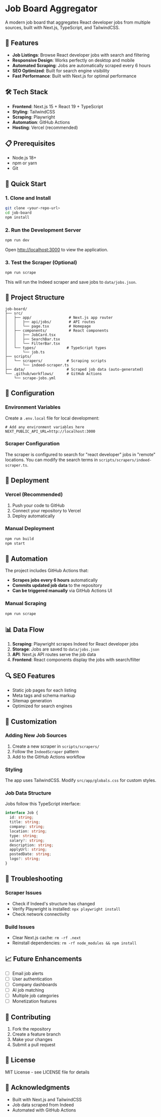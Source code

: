 # Job Board Aggregator

A modern job board that aggregates React developer jobs from multiple sources, built with Next.js, TypeScript, and TailwindCSS.

## 🚀 Features

- **Job Listings**: Browse React developer jobs with search and filtering
- **Responsive Design**: Works perfectly on desktop and mobile
- **Automated Scraping**: Jobs are automatically scraped every 6 hours
- **SEO Optimized**: Built for search engine visibility
- **Fast Performance**: Built with Next.js for optimal performance

## 🛠️ Tech Stack

- **Frontend**: Next.js 15 + React 19 + TypeScript
- **Styling**: TailwindCSS
- **Scraping**: Playwright
- **Automation**: GitHub Actions
- **Hosting**: Vercel (recommended)

## 📋 Prerequisites

- Node.js 18+
- npm or yarn
- Git

## 🚀 Quick Start

### 1. Clone and Install

```bash
git clone <your-repo-url>
cd job-board
npm install
```

### 2. Run the Development Server

```bash
npm run dev
```

Open [http://localhost:3000](http://localhost:3000) to view the application.

### 3. Test the Scraper (Optional)

```bash
npm run scrape
```

This will run the Indeed scraper and save jobs to `data/jobs.json`.

## 📁 Project Structure

```
job-board/
├── src/
│   ├── app/                 # Next.js app router
│   │   ├── api/jobs/        # API routes
│   │   └── page.tsx         # Homepage
│   ├── components/          # React components
│   │   ├── JobCard.tsx
│   │   ├── SearchBar.tsx
│   │   └── FilterBar.tsx
│   └── types/              # TypeScript types
│       └── job.ts
├── scripts/
│   └── scrapers/           # Scraping scripts
│       └── indeed-scraper.ts
├── data/                   # Scraped job data (auto-generated)
└── .github/workflows/      # GitHub Actions
    └── scrape-jobs.yml
```

## 🔧 Configuration

### Environment Variables

Create a `.env.local` file for local development:

```env
# Add any environment variables here
NEXT_PUBLIC_API_URL=http://localhost:3000
```

### Scraper Configuration

The scraper is configured to search for "react developer" jobs in "remote" locations. You can modify the search terms in `scripts/scrapers/indeed-scraper.ts`.

## 🚀 Deployment

### Vercel (Recommended)

1. Push your code to GitHub
2. Connect your repository to Vercel
3. Deploy automatically

### Manual Deployment

```bash
npm run build
npm start
```

## 🤖 Automation

The project includes GitHub Actions that:

- **Scrapes jobs every 6 hours** automatically
- **Commits updated job data** to the repository
- **Can be triggered manually** via GitHub Actions UI

### Manual Scraping

```bash
npm run scrape
```

## 📊 Data Flow

1. **Scraping**: Playwright scrapes Indeed for React developer jobs
2. **Storage**: Jobs are saved to `data/jobs.json`
3. **API**: Next.js API routes serve the job data
4. **Frontend**: React components display the jobs with search/filter

## 🔍 SEO Features

- Static job pages for each listing
- Meta tags and schema markup
- Sitemap generation
- Optimized for search engines

## 🎨 Customization

### Adding New Job Sources

1. Create a new scraper in `scripts/scrapers/`
2. Follow the `IndeedScraper` pattern
3. Add to the GitHub Actions workflow

### Styling

The app uses TailwindCSS. Modify `src/app/globals.css` for custom styles.

### Job Data Structure

Jobs follow this TypeScript interface:

```typescript
interface Job {
  id: string;
  title: string;
  company: string;
  location: string;
  type: string;
  salary?: string;
  description: string;
  applyUrl: string;
  postedDate: string;
  logo?: string;
}
```

## 🐛 Troubleshooting

### Scraper Issues

- Check if Indeed's structure has changed
- Verify Playwright is installed: `npx playwright install`
- Check network connectivity

### Build Issues

- Clear Next.js cache: `rm -rf .next`
- Reinstall dependencies: `rm -rf node_modules && npm install`

## 📈 Future Enhancements

- [ ] Email job alerts
- [ ] User authentication
- [ ] Company dashboards
- [ ] AI job matching
- [ ] Multiple job categories
- [ ] Monetization features

## 🤝 Contributing

1. Fork the repository
2. Create a feature branch
3. Make your changes
4. Submit a pull request

## 📄 License

MIT License - see LICENSE file for details

## 🙏 Acknowledgments

- Built with Next.js and TailwindCSS
- Job data scraped from Indeed
- Automated with GitHub Actions
